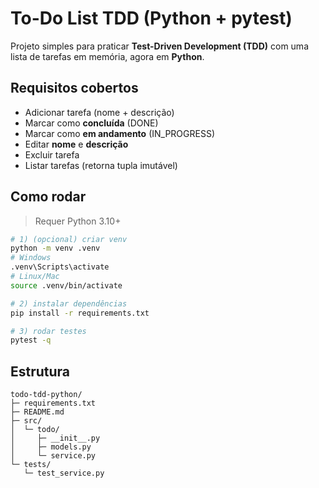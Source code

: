 # To-Do List TDD (Python + pytest)

Projeto simples para praticar **Test-Driven Development (TDD)** com uma lista de tarefas em memória, agora em **Python**.

## Requisitos cobertos
- Adicionar tarefa (nome + descrição)
- Marcar como **concluída** (DONE)
- Marcar como **em andamento** (IN_PROGRESS)
- Editar **nome** e **descrição**
- Excluir tarefa
- Listar tarefas (retorna tupla imutável)

## Como rodar
> Requer Python 3.10+

```bash
# 1) (opcional) criar venv
python -m venv .venv
# Windows
.venv\Scripts\activate
# Linux/Mac
source .venv/bin/activate

# 2) instalar dependências
pip install -r requirements.txt

# 3) rodar testes
pytest -q
```

## Estrutura
```
todo-tdd-python/
├─ requirements.txt
├─ README.md
├─ src/
│  └─ todo/
│     ├─ __init__.py
│     ├─ models.py
│     └─ service.py
└─ tests/
   └─ test_service.py
```
